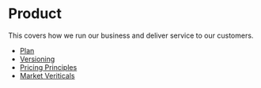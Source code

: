 # Product

This covers how we run our business and deliver service to our customers.

- [Plan](../product/plan.md)
- [Versioning](../product/versioning.md)
- [Pricing Principles](../product/pricing.md)
- [Market Veriticals](../product/verticals.md)